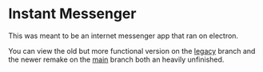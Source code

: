 # Instant Messenger

This was meant to be an internet messenger app that ran on electron.

You can view the old but more functional version on the [legacy](https://github.com/afoster549/Instant-Messenger/tree/legacy) branch and the newer remake on the [main](https://github.com/afoster549/Instant-Messenger/tree/main) branch both an heavily unfinished.
